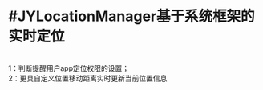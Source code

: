#JYLocationManager基于系统框架的实时定位
===================
<br>   1：判断提醒用户app定位权限的设置；<br>   2：更具自定义位置移动距离实时更新当前位置信息 
